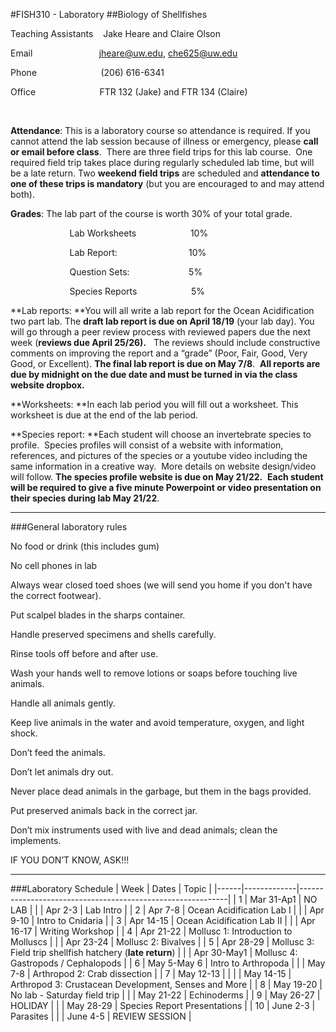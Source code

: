 #FISH310 - Laboratory
##Biology of Shellfishes




Teaching Assistants    Jake Heare and Claire Olson

Email                           jheare@uw.edu, che625@uw.edu

Phone                          (206) 616-6341

Office                          FTR 132 (Jake) and FTR 134 (Claire)

 

**Attendance**: This is a laboratory course so attendance is required.
If you cannot attend the lab session because of illness or emergency,
please **call or email before class**.  There are three field trips for
this lab course.  One required field trip takes place during regularly
scheduled lab time, but will be a late return. Two **weekend field
trips** are scheduled and **attendance to one of these trips is
mandatory** (but you are encouraged to and may attend both).

**Grades**: The lab part of the course is worth 30% of your total grade.

                        Lab Worksheets                      10%

                        Lab Report:                             10%

                        Question Sets:                        5%

                        Species Reports                      5%

**Lab reports: **You will all write a lab report for the Ocean
Acidification two part lab. The **draft lab report is due on April
18/19** (your lab day). You will go through a peer review process with
reviewed papers due the next week (**reviews due April 25/26).**   The
reviews should include constructive comments on improving the report and
a “grade” (Poor, Fair, Good, Very Good, or Excellent). **The final lab
report is due on May 7/8**.  **All reports are due by midnight on the
due date and must be turned in via the class website dropbox.**

**Worksheets: **In each lab period you will fill out a worksheet. This
worksheet is due at the end of the lab period.

**Species report: **Each student will choose an invertebrate species to
profile.  Species profiles will consist of a website with information,
references, and pictures of the species or a youtube video including the
same information in a creative way.  More details on website
design/video will follow. **The species profile website is due on May
21/22.**  **Each student will be required to give a five minute
Powerpoint or video presentation on their species during lab May
21/22**.  

---

###General laboratory rules

No food or drink (this includes gum)

No cell phones in lab

Always wear closed toed shoes (we will send you home if you don't have
the correct footwear).

Put scalpel blades in the sharps container.

Handle preserved specimens and shells carefully.

Rinse tools off before and after use.

Wash your hands well to remove lotions or soaps before touching live
animals.

Handle all animals gently.

Keep live animals in the water and avoid temperature, oxygen, and light
shock.

Don’t feed the animals.

Don’t let animals dry out.

Never place dead animals in the garbage, but them in the bags provided.

Put preserved animals back in the correct jar.

Don’t mix instruments used with live and dead animals; clean the
implements.

IF YOU DON’T KNOW, ASK!!!

---


###Laboratory Schedule
| Week | Dates       | Topic                                                      |
|------|-------------|------------------------------------------------------------|
| 1    | Mar 31-Ap1  | NO LAB                                                     |
|      | Apr 2-3     | Lab Intro                                                  |
| 2    | Apr 7-8     | Ocean Acidification Lab I                                  |
|      | Apr 9-10    | Intro to Cnidaria                                          |
| 3    | Apr 14-15   | Ocean Acidification Lab II                                 |
|      | Apr 16-17   | Writing Workshop                                           |
| 4    | Apr 21-22   | Mollusc 1: Introduction to Molluscs                        |
|      | Apr 23-24   | Mollusc 2: Bivalves                                        |
| 5    | Apr 28-29   | Mollusc 3: Field trip shellfish hatchery (**late return**) |
|      | Apr 30-May1 | Mollusc 4: Gastropods / Cephalopods                        |
| 6    | May 5-May 6 | Intro to  Arthropoda                                       |
|      | May 7-8     | Arthropod 2: Crab dissection                               |
| 7    | May 12-13   |                                                            |
|      | May 14-15   | Arthropod 3: Crustacean Development, Senses and More       |
| 8    | May 19-20   | No lab - Saturday field trip                               |
|      | May 21-22   | Echinoderms                                                |
| 9    | May 26-27   | HOLIDAY                                                    |
|      | May 28-29   | Species Report Presentations                               |
| 10   | June 2-3    | Parasites                                                  |
|      | June 4-5    | REVIEW SESSION                                             |